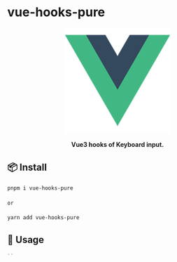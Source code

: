 # vue-hooks-pure

<p align='center'>
  <img src='/public/logo.png' width="240" />
</p>

<p align='center'>
  <b>Vue3 hooks of Keyboard input.</b>
</p>

## 📦 Install

```bash
pnpm i vue-hooks-pure

or

yarn add vue-hooks-pure
```

## 🦄 Usage

```typescript
``
